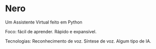 # Nero

Um Assistente Virtual feito em Python

Foco:
fácil de aprender.
Rápido e expansível.

Tecnologias:
Reconhecimento de voz.
Síntese de voz.
Algum tipo de IA.

